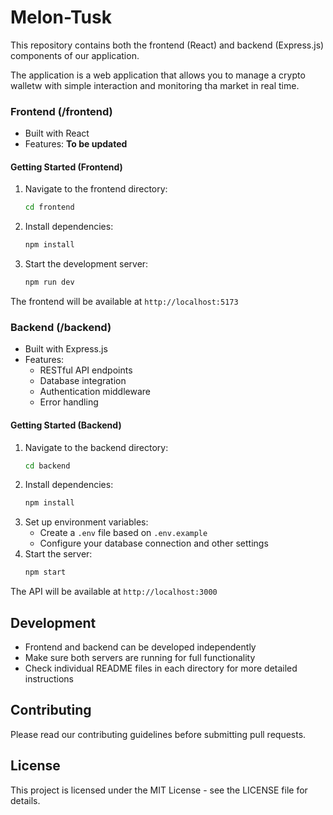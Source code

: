 # Melon-Tusk

This repository contains both the frontend (React) and backend (Express.js) components of our application.

The application is a web application that allows you to manage a crypto walletw with simple interaction and monitoring tha market in real time.

### Frontend (/frontend)
- Built with React
- Features:
 **To be updated**

#### Getting Started (Frontend)
1. Navigate to the frontend directory:
   ```bash
   cd frontend
   ```
2. Install dependencies:
   ```bash
   npm install
   ```
3. Start the development server:
   ```bash
   npm run dev
   ```
The frontend will be available at `http://localhost:5173`

### Backend (/backend)
- Built with Express.js
- Features:
  - RESTful API endpoints
  - Database integration
  - Authentication middleware
  - Error handling

#### Getting Started (Backend)
1. Navigate to the backend directory:
   ```bash
   cd backend
   ```
2. Install dependencies:
   ```bash
   npm install
   ```
3. Set up environment variables:
   - Create a `.env` file based on `.env.example`
   - Configure your database connection and other settings
4. Start the server:
   ```bash
   npm start
   ```
The API will be available at `http://localhost:3000`

## Development
- Frontend and backend can be developed independently
- Make sure both servers are running for full functionality
- Check individual README files in each directory for more detailed instructions

## Contributing
Please read our contributing guidelines before submitting pull requests.

## License
This project is licensed under the MIT License - see the LICENSE file for details.
